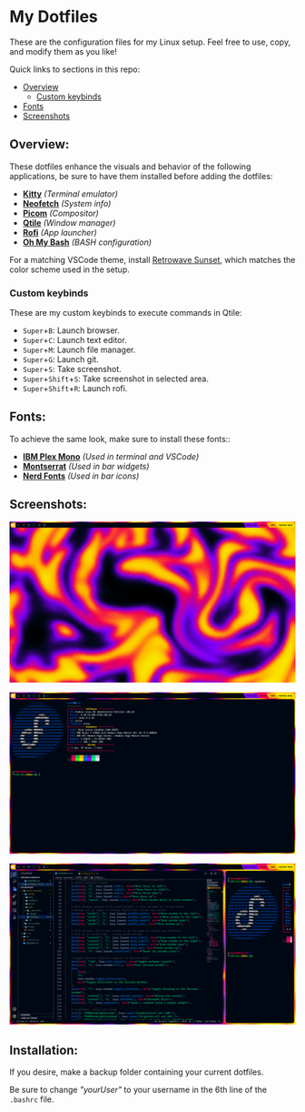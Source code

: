 # My Dotfiles

These are the configuration files for my Linux setup. Feel free to use, copy, and modify them as you like!

Quick links to sections in this repo:

 - [Overview](#overview)
     - [Custom keybinds](#custom-keybinds)
 - [Fonts](#fonts)
 - [Screenshots](#screenshots)

## Overview:

These dotfiles enhance the visuals and behavior of the following applications, be sure to have them installed before adding the dotfiles:

 - [**Kitty**](https://sw.kovidgoyal.net/kitty/) *(Terminal emulator)*
 - [**Neofetch**](https://github.com/dylanaraps/neofetch) *(System info)*
 - [**Picom**](https://github.com/yshui/picom) *(Compositor)*
 - [**Qtile**](https://qtile.org/) *(Window manager)*
 - [**Rofi**](https://github.com/davatorium/rofi) *(App launcher)*
 - [**Oh My Bash**](https://github.com/ohmybash/oh-my-bash) *(BASH configuration)*

For a matching VSCode theme, install [Retrowave Sunset](https://marketplace.visualstudio.com/items?itemName=EdCanCe.retrowave-sunset-theme), which matches the color scheme used in the setup.

### Custom keybinds

These are my custom keybinds to execute commands in Qtile:
 - `Super`+`B`: Launch browser.
 - `Super`+`C`: Launch text editor.
 - `Super`+`M`: Launch file manager. 
 - `Super`+`G`: Launch git. 
 - `Super`+`S`: Take screenshot.
 - `Super`+`Shift`+`S`: Take screenshot in selected area.
 - `Super`+`Shift`+`R`: Launch rofi.


## Fonts:

To achieve the same look, make sure to install these fonts::

 - [**IBM Plex Mono**](https://fonts.google.com/specimen/IBM+Plex+Mono?query=ibm+plex+mono) *(Used in terminal and VSCode)*
 - [**Montserrat**](https://fonts.google.com/specimen/Montserrat) *(Used in bar widgets)*
 - [**Nerd Fonts**](https://www.nerdfonts.com/) *(Used in bar icons)*

## Screenshots:

![Home screen](imgs/img1.png)

![Console](imgs/img2.png)

![Many windows](imgs/img3.png)

## Installation:

If you desire, make a backup folder containing your current dotfiles.

Be sure to change *"yourUser"* to your username in the 6th line of the `.bashrc` file.